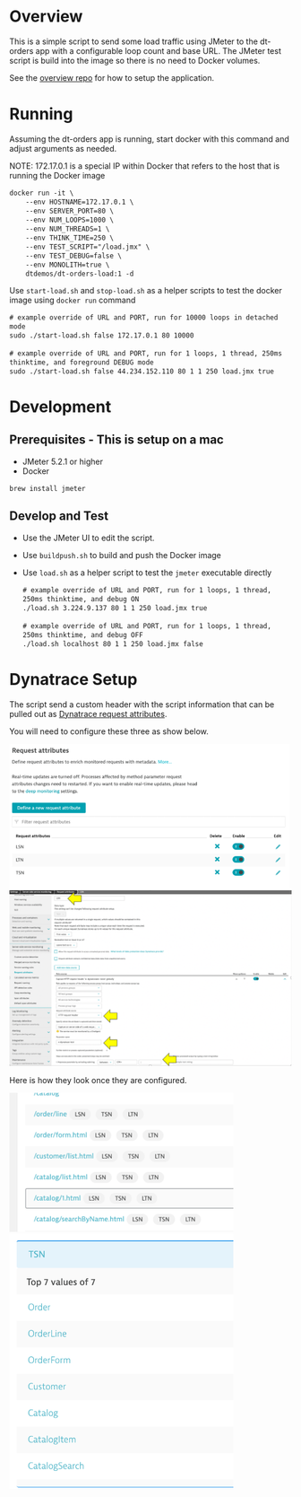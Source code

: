 # Overview

This is a simple script to send some load traffic using JMeter to the dt-orders app with a configurable loop count and base URL. The JMeter test script is build into the image so there is no need to Docker volumes. 

See the [overview repo](https://github.com/dt-orders/overview) for how to setup the application.

# Running

Assuming the dt-orders app is running, start docker with this command and adjust arguments as needed.  

NOTE: 172.17.0.1 is a special IP within Docker that refers to the host that is running the Docker image

```
docker run -it \
    --env HOSTNAME=172.17.0.1 \
    --env SERVER_PORT=80 \
    --env NUM_LOOPS=1000 \
    --env NUM_THREADS=1 \
    --env THINK_TIME=250 \
    --env TEST_SCRIPT="/load.jmx" \
    --env TEST_DEBUG=false \
    --env MONOLITH=true \
    dtdemos/dt-orders-load:1 -d
```

Use `start-load.sh` and `stop-load.sh` as a helper scripts to test the docker image using `docker run` command

```
# example override of URL and PORT, run for 10000 loops in detached mode
sudo ./start-load.sh false 172.17.0.1 80 10000

# example override of URL and PORT, run for 1 loops, 1 thread, 250ms thinktime, and foreground DEBUG mode
sudo ./start-load.sh false 44.234.152.110 80 1 1 250 load.jmx true
```

# Development

## Prerequisites - This is setup on a mac

* JMeter 5.2.1 or higher
* Docker

```
brew install jmeter
```

## Develop and Test

* Use the JMeter UI to edit the script.  
* Use `buildpush.sh` to build and push the Docker image
* Use `load.sh` as a helper script to test the `jmeter` executable directly

    ```
    # example override of URL and PORT, run for 1 loops, 1 thread, 250ms thinktime, and debug ON
    ./load.sh 3.224.9.137 80 1 1 250 load.jmx true

    # example override of URL and PORT, run for 1 loops, 1 thread, 250ms thinktime, and debug OFF
    ./load.sh localhost 80 1 1 250 load.jmx false
    ```

# Dynatrace Setup

The script send a custom header with the script information that can be pulled out as [Dynatrace request attributes](https://www.dynatrace.com/support/help/how-to-use-dynatrace/transactions-and-services/basic-concepts/request-attributes/).  

You will need to configure these three as show below.

<img src="readme-images/request-attribute-list.png" width="500"/>

<img src="readme-images/request-attribute-setup.png" width="700"/>

Here is how they look once they are configured.

<img src="readme-images/request-attributes.png" width="400"/>

<img src="readme-images/request-attributes-tns.png" width="400"/>